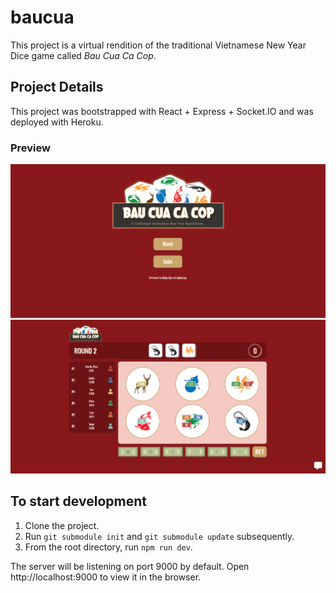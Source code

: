# baucua

This project is a virtual rendition of the traditional Vietnamese New Year Dice game called _Bau Cua Ca Cop_.

## Project Details

This project was bootstrapped with React + Express + Socket.IO and was deployed with Heroku.

### Preview

![Main](static/baucua-main.png)
![Game](static/baucua-game.png)

## To start development

1. Clone the project.
2. Run `git submodule init` and `git submodule update` subsequently.
3. From the root directory, run `npm run dev`.

The server will be listening on port 9000 by default.
Open http://localhost:9000 to view it in the browser.
